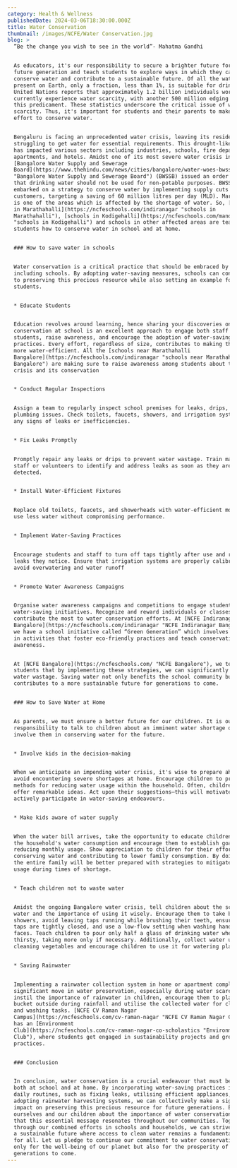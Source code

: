 ```yaml
---
category: Health & Wellness
publishedDate: 2024-03-06T18:30:00.000Z
title: Water Conservation
thumbnail: /images/NCFE/Water Conservation.jpg
blog: >
  ”Be the change you wish to see in the world”- Mahatma Gandhi


  As educators, it's our responsibility to secure a brighter future for our
  future generation and teach students to explore ways in which they can
  conserve water and contribute to a sustainable future. Of all the water
  present on Earth, only a fraction, less than 1%, is suitable for drinking. The
  United Nations reports that approximately 1.2 billion individuals worldwide
  currently experience water scarcity, with another 500 million edging towards
  this predicament. These statistics underscore the critical issue of water
  scarcity. Thus, it's important for students and their parents to make every
  effort to conserve water.


  Bengaluru is facing an unprecedented water crisis, leaving its residents
  struggling to get water for essential requirements. This drought-like scenario
  has impacted various sectors including industries, schools, fire departments,
  apartments, and hotels. Amidst one of its most severe water crisis in decades,
  [Bangalore Water Supply and Sewerage
  Board](https://www.thehindu.com/news/cities/bangalore/water-woes-bwssb-commandeer-all-borewells-at-construction-sites-of-projects-of-over-20000-sqft-built-up-area-in-bengaluru/article67979467.ece
  "Bangalore Water Supply and Sewerage Board") (BWSSB) issued an order saying
  that drinking water should not be used for non-potable purposes. BWSSB
  embarked on a strategy to conserve water by implementing supply cuts to big
  customers, targeting a saving of 60 million litres per day (MLD). Marathahalli
  is one of the areas which is affected by the shortage of water. So, [schools
  in Marathahalli](https://ncfeschools.com/indiranagar "schools in
  Marathahalli"), [schools in Kodigehalli](https://ncfeschools.com/mandur
  "schools in Kodigehalli") and schools in other affected areas are teaching
  students how to conserve water in school and at home.


  ### How to save water in schools


  Water conservation is a critical practice that should be embraced by everyone,
  including schools. By adopting water-saving measures, schools can contribute
  to preserving this precious resource while also setting an example for
  students.


  * Educate Students


  Education revolves around learning, hence sharing your discoveries on water
  conservation at school is an excellent approach to engage both staff and
  students, raise awareness, and encourage the adoption of water-saving
  practices. Every effort, regardless of size, contributes to making the school
  more water-efficient. All the [schools near Marathahalli
  Bangalore](https://ncfeschools.com/indiranagar "schools near Marathahalli
  Bangalore") are making sure to raise awareness among students about the water
  crisis and its conservation


  * Conduct Regular Inspections


  Assign a team to regularly inspect school premises for leaks, drips, and other
  plumbing issues. Check toilets, faucets, showers, and irrigation systems for
  any signs of leaks or inefficiencies.


  * Fix Leaks Promptly


  Promptly repair any leaks or drips to prevent water wastage. Train maintenance
  staff or volunteers to identify and address leaks as soon as they are
  detected.


  * Install Water-Efficient Fixtures


  Replace old toilets, faucets, and showerheads with water-efficient models that
  use less water without compromising performance.


  * Implement Water-Saving Practices


  Encourage students and staff to turn off taps tightly after use and report any
  leaks they notice. Ensure that irrigation systems are properly calibrated to
  avoid overwatering and water runoff


  * Promote Water Awareness Campaigns


  Organise water awareness campaigns and competitions to engage students in
  water-saving initiatives. Recognize and reward individuals or classes that
  contribute the most to water conservation efforts. At [NCFE Indiranagar
  Bangalore](https://ncfeschools.com/indiranagar "NCFE Indiranagar Bangalore"),
  we have a school initiative called “Green Generation” which involves students
  in activities that foster eco-friendly practices and teach conservation
  awareness.


  At [NCFE Bangalore](https://ncfeschools.com/ "NCFE Bangalore"), we teach
  students that by implementing these strategies, we can significantly reduce
  water wastage. Saving water not only benefits the school community but also
  contributes to a more sustainable future for generations to come. 


  ### How to Save Water at Home


  As parents, we must ensure a better future for our children. It is our
  responsibility to talk to children about an imminent water shortage or to
  involve them in conserving water for the future.


  * Involve kids in the decision-making


  When we anticipate an impending water crisis, it's wise to prepare ahead to
  avoid encountering severe shortages at home. Encourage children to propose
  methods for reducing water usage within the household. Often, children can
  offer remarkable ideas. Act upon their suggestions—this will motivate them to
  actively participate in water-saving endeavours.


  * Make kids aware of water supply


  When the water bill arrives, take the opportunity to educate children about
  the household's water consumption and encourage them to establish goals for
  reducing monthly usage. Show appreciation to children for their efforts in
  conserving water and contributing to lower family consumption. By doing so,
  the entire family will be better prepared with strategies to mitigate water
  usage during times of shortage.


  * Teach children not to waste water


  Amidst the ongoing Bangalore water crisis, tell children about the scarcity of
  water and the importance of using it wisely. Encourage them to take brief
  showers, avoid leaving taps running while brushing their teeth, ensure all
  taps are tightly closed, and use a low-flow setting when washing hands or
  faces. Teach children to pour only half a glass of drinking water when
  thirsty, taking more only if necessary. Additionally, collect water used for
  cleaning vegetables and encourage children to use it for watering plants.


  * Saving Rainwater


  Implementing a rainwater collection system in home or apartment complexes is a
  significant move in water preservation, especially during water scarcity. To
  instil the importance of rainwater in children, encourage them to place a
  bucket outside during rainfall and utilise the collected water for cleaning
  and washing tasks. [NCFE CV Raman Nagar
  Campus](https://ncfeschools.com/cv-raman-nagar "NCFE CV Raman Nagar Campus")
  has an [Environment
  Club](https://ncfeschools.com/cv-raman-nagar-co-scholastics "Environment
  Club"), where students get engaged in sustainability projects and green
  practices.


  ### Conclusion


  In conclusion, water conservation is a crucial endeavour that must be pursued
  both at school and at home. By incorporating water-saving practices into our
  daily routines, such as fixing leaks, utilising efficient appliances, and
  adopting rainwater harvesting systems, we can collectively make a significant
  impact on preserving this precious resource for future generations. Educating
  ourselves and our children about the importance of water conservation ensures
  that this essential message resonates throughout our communities. Together,
  through our combined efforts in schools and households, we can strive towards
  a sustainable future where access to clean water remains a fundamental right
  for all. Let us pledge to continue our commitment to water conservation, not
  only for the well-being of our planet but also for the prosperity of
  generations to come.
---
```


